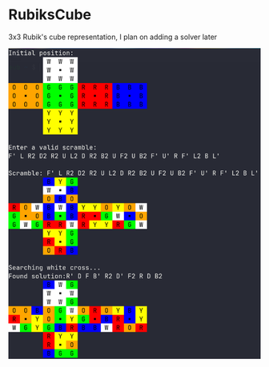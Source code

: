 # RubiksCube

3x3 Rubik's cube representation, I plan on adding a solver later

![Terminal output from running the program](media/run.png)
